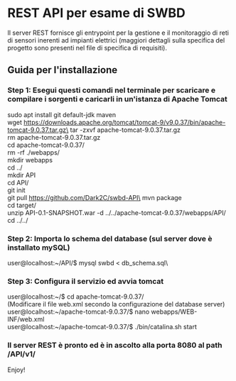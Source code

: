 # REST API per esame di SWBD

Il server REST fornisce gli entrypoint per la gestione e il monitoraggio di reti di sensori inerenti ad impianti elettrici (maggiori dettagli sulla specifica del progetto sono presenti nel file di specifica di requisiti).


## Guida per l'installazione
### Step 1: Esegui questi comandi nel terminale per scaricare e compilare i sorgenti e caricarli in un'istanza di Apache Tomcat
sudo apt install git default-jdk maven\
wget https://downloads.apache.org/tomcat/tomcat-9/v9.0.37/bin/apache-tomcat-9.0.37.tar.gz\
tar -zxvf apache-tomcat-9.0.37.tar.gz\
rm apache-tomcat-9.0.37.tar.gz\
cd apache-tomcat-9.0.37/\
rm -rf ./webapps/\
mkdir webapps\
cd ../\
mkdir API\
cd API/\
git init\
git pull https://github.com/Dark2C/swbd-API\
mvn package\
cd target/\
unzip API-0.1-SNAPSHOT.war -d ../../apache-tomcat-9.0.37/webapps/API/\
cd ../../


### Step 2: Importa lo schema del database (sul server dove è installato mySQL)
user@localhost:~/API/$ mysql swbd < db_schema.sql\

### Step 3: Configura il servizio ed avvia tomcat
user@localhost:~/$ cd apache-tomcat-9.0.37/\
(Modificare il file web.xml secondo la configurazione del database server)\
user@localhost:~/apache-tomcat-9.0.37/$ nano webapps/WEB-INF/web.xml\
user@localhost:~/apache-tomcat-9.0.37/$ ./bin/catalina.sh start

### Il server REST è pronto ed è in ascolto alla porta 8080 al path /API/v1/
Enjoy!
